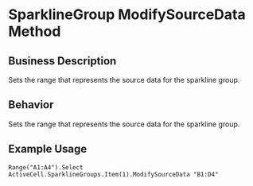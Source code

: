 # SparklineGroup ModifySourceData Method

## Business Description
Sets the range that represents the source data for the sparkline group.

## Behavior
Sets the range that represents the source data for the sparkline group.

## Example Usage
```vba
Range("A1:A4").Select 
ActiveCell.SparklineGroups.Item(1).ModifySourceData "B1:D4"
```